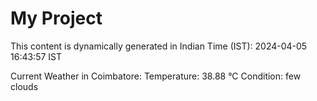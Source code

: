 # My Project

This content is dynamically generated in Indian Time (IST): 2024-04-05 16:43:57 IST


Current Weather in Coimbatore:
Temperature: 38.88 °C
Condition: few clouds
